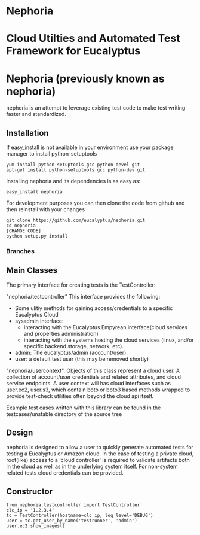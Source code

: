 # Nephoria
Cloud Utilties and Automated Test Framework for Eucalyptus
=======
Nephoria (previously known as nephoria)
======================

nephoria is an attempt to leverage existing test code to make test writing faster and standardized.  

Installation
------
If easy_install is not available in your environment use your package manager to install python-setuptools
    
    yum install python-setuptools gcc python-devel git
    apt-get install python-setuptools gcc python-dev git

Installing nephoria and its dependencies is as easy as:

    easy_install nephoria

For development purposes you can then clone the code from github and then reinstall with your changes

    git clone https://github.com/eucalyptus/nephoria.git
    cd nephoria
    [CHANGE CODE]
    python setup.py install


### Branches


Main Classes
------
The primary interface for creating tests is the TestController:

"nephoria/testcontroller" This interface provides the following:
 - Some ulitiy methods for gaining access/credentials to a specific Eucalyptus Cloud
 - sysadmin interface:
    - interacting with the Eucalyptus Empyrean interface(cloud services and properties administration)
    - interacting with the systems hosting the cloud services (linux, and/or specific backend storage, network, etc).
 - admin: The eucalyptus/admin (account/user).
 - user: a default test user (this may be removed shortly)

 "nephoria/usercontext". Objects of this class represent a cloud user. A collection of
 account/user credentials and related attributes, and cloud service endpoints. A user context will
 has cloud interfaces such as user.ec2, user.s3, which contain boto or boto3 based methods wrapped
 to provide test-check utilities often beyond the cloud api itself.


Example test cases written with this library can be found in the testcases/unstable directory of the source tree

Design
------

nephoria is designed to allow a user to quickly generate automated tests for testing a Eucalyptus or Amazon cloud.
In the case of testing a private cloud, root(like) access to a 'cloud controller' is required to validate artifacts
both in the cloud as well as in the underlying system itself. For non-system related tests cloud credentials
can be provided.


Constructor
------
```
from nephoria.testcontroller import TestController
clc_ip = '1.2.3.4'
tc = TestController(hostname=clc_ip, log_level='DEBUG')
user = tc.get_user_by_name('testrunner', 'admin')
user.ec2.show_images()
```
